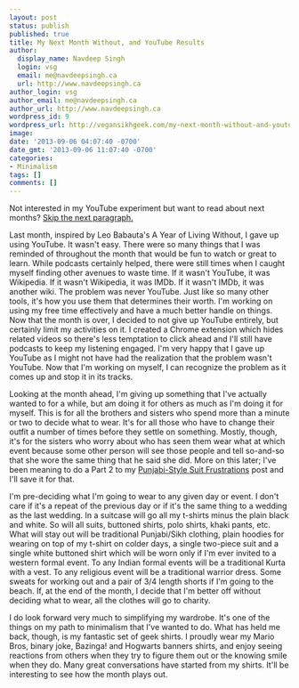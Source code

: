 ```yaml
---
layout: post
status: publish
published: true
title: My Next Month Without, and YouTube Results
author:
  display_name: Navdeep Singh
  login: vsg
  email: me@navdeepsingh.ca
  url: http://www.navdeepsingh.ca
author_login: vsg
author_email: me@navdeepsingh.ca
author_url: http://www.navdeepsingh.ca
wordpress_id: 9
wordpress_url: http://vegansikhgeek.com/my-next-month-without-and-youtube-results/
image: 
date: '2013-09-06 04:07:40 -0700'
date_gmt: '2013-09-06 11:07:40 -0700'
categories:
- Minimalism
tags: []
comments: []
---
```

<p>Not interested in my YouTube experiment but want to read about next months? <a href="#nextmonth" target="_blank">Skip the next paragraph.</a></p>
<p>Last month, inspired by Leo Babauta's A Year of Living Without, I gave up using YouTube. It wasn't easy. There were so many things that I was reminded of throughout the month that would be fun to watch or great to learn. While podcasts certainly helped, there were still times when I caught myself finding other avenues to waste time. If it wasn't YouTube, it was Wikipedia. If it wasn't Wikipedia, it was IMDb. If it wasn't IMDb, it was another wiki. The problem was never YouTube. Just like so many other tools, it's how you use them that determines their worth. I'm working on using my free time effectively and have a much better handle on things. Now that the month is over, I decided to not give up YouTube entirely, but certainly limit my activities on it. I created a Chrome extension which hides related videos so there's less temptation to click ahead and I'll still have podcasts to keep my listening engaged. I'm very happy that I gave up YouTube as I might not have had the realization that the problem wasn't YouTube. Now that I'm working on myself, I can recognize the problem as it comes up and stop it in its tracks.</p>
<p><a id="nextmonth" name="nextmonth"></a>Looking at the month ahead, I'm giving up something that I've actually wanted to for a while, but am doing it for others as much as I'm doing it for myself. This is for all the brothers and sisters who spend more than a minute or two to decide what to wear. It's for all those who have to change their outfit a number of times before they settle on something. Mostly, though, it's for the sisters who worry about who has seen them wear what at which event because some other person will see those people and tell so-and-so that she wore the same thing that he said she did. More on this later; I've been meaning to do a Part 2 to my <a href="http://www.vegansikhgeek.com/post/29372462442/punjabi-style-suit-frustrations" target="_blank">Punjabi-Style Suit Frustrations</a> post and I'll save it for that.</p>
<p>I'm pre-deciding what I'm going to wear to any given day or event. I don't care if it's a repeat of the previous day or if it's the same thing to a wedding as the last wedding. In a suitcase will go all my t-shirts minus the plain black and white. So will all suits, buttoned shirts, polo shirts, khaki pants, etc. What will stay out will be traditional Punjabi/Sikh clothing, plain hoodies for wearing on top of my t-shirt on colder days, a single two-piece suit and a single white buttoned shirt which will be worn only if I'm ever invited to a western formal event. To any Indian formal events will be a traditional Kurta with a vest. To any religious event will be a traditional warrior dress. Some sweats for working out and a pair of 3/4 length shorts if I'm going to the beach. If, at the end of the month, I decide that I'm better off without deciding what to wear, all the clothes will go to charity.</p>
<p>I do look forward very much to simplifying my wardrobe. It's one of the things on my path to minimalism that I've wanted to do. What has held me back, though, is my fantastic set of geek shirts. I proudly wear my Mario Bros, binary joke, Bazinga! and Hogwarts banners shirts, and enjoy seeing reactions from others when they try to figure them out or the knowing smile when they do. Many great conversations have started from my shirts. It'll be interesting to see how the month plays out.</p>
